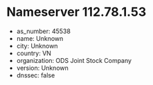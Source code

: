 # Nameserver 112.78.1.53

* as_number: 45538
* name: Unknown
* city: Unknown
* country: VN
* organization: ODS Joint Stock Company
* version: Unknown
* dnssec: false
